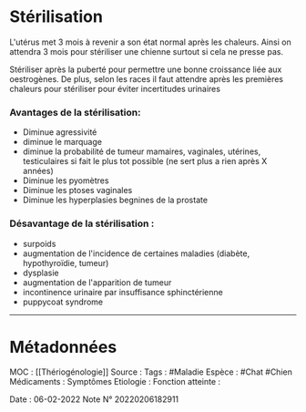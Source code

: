 # Stérilisation
L'utérus met 3 mois à revenir a son état normal après les chaleurs. Ainsi on attendra 3 mois pour stériliser une chienne surtout si cela ne presse pas.

Stériliser après la puberté pour permettre une bonne croissance liée aux oestrogènes. De plus, selon les races il faut attendre après les premières chaleurs pour stériliser pour éviter incertitudes urinaires

### Avantages de la stérilisation:
-   Diminue agressivité
-   diminue le marquage
-   diminue la probabilité de tumeur mamaires, vaginales, utérines, testiculaires si fait le plus tot possible (ne sert plus a rien après X années)
-   Diminue les pyomètres
-   Diminue les ptoses vaginales
-   Diminue les hyperplasies begnines de la prostate

### Désavantage de la stérilisation :
-   surpoids
-   augmentation de l'incidence de certaines maladies (diabète, hypothyroïdie, tumeur)
-   dysplasie
-   augmentation de l'apparition de tumeur
-   incontinence urinaire par insuffisance sphinctérienne
-   puppycoat syndrome

***
# Métadonnées
MOC : [[Thériogénologie]]
Source :
Tags : #Maladie 
	Espèce : #Chat  #Chien 
	Médicaments :
	Symptômes
	Etiologie :
	Fonction atteinte :
	
Date : 06-02-2022
Note N° 20220206182911
